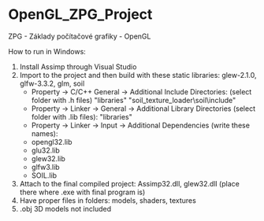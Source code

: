 # OpenGL_ZPG_Project
ZPG - Základy počítačové grafiky - OpenGL

How to run in Windows:
1. Install Assimp through Visual Studio
2. Import to the project and then build with these static libraries: glew-2.1.0, glfw-3.3.2, glm, soil
   * Property -> C/C++ General -> Additional Include Directories:  (select folder with .h files) "libraries\"  "soil_texture_loader\soil\include\"
   * Property -> Linker -> General -> Additional Library Directories (select folder with .lib files): "libraries\" 
   * Property -> Linker -> Input -> Additional Dependencies (write these names): 
   * opengl32.lib
   * glu32.lib
   * glew32.lib
   * glfw3.lib
   * SOIL.lib
4. Attach to the final compiled project: Assimp32.dll, glew32.dll (place there where .exe with final program is)
5. Have proper files in folders: models, shaders, textures
6. .obj 3D models not included
